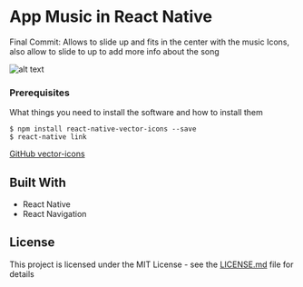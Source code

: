 # App Music in React Native

Final Commit: Allows to slide up and fits in the center with the music Icons, also allow to slide to up to add more info about the song

![alt text](http://img110.xooimage.com/files/e/2/5/3d-54da9d7.jpg)

### Prerequisites

What things you need to install the software and how to install them

```
$ npm install react-native-vector-icons --save
$ react-native link
```

[GitHub vector-icons](https://github.com/oblador/react-native-vector-icons)

## Built With

* React Native
* React Navigation

## License

This project is licensed under the MIT License - see the [LICENSE.md](LICENSE.md) file for details
